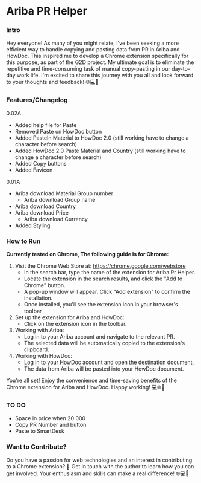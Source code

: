 
# Ariba PR Helper


### Intro
Hey everyone! As many of you might relate, I've been seeking a more efficient way to handle copying and pasting data from PR in Ariba and HowDoc. This inspired me to develop a Chrome extension specifically for this purpose, as part of the G2D project. My ultimate goal is to eliminate the repetitive and time-consuming task of manual copy-pasting in our day-to-day work life. I'm excited to share this journey with you all and look forward to your thoughts and feedback! 🌐💻🚀


### Features/Changelog
0.02A 
   * Added help file for Paste
   * Removed Paste on HowDoc button 
   * Added PasteIn Material to HowDoc 2.0 (still working have to change a character before search)
   * Added HowDoc 2.0 Paste Material and Country (still working have to change a character before search)
   * Added Copy buttons 
   * Added Favicon




0.01A 
   * Ariba download Material Group number 
     * Ariba download Group name
   * Ariba download Country
   * Ariba download Price
     * Ariba download Currency
   * Added Styling

### How to Run
**Currently tested on Chrome, The following guide is for Chrome:**

1. Visit the Chrome Web Store at: https://chrome.google.com/webstore
   * In the search bar, type the name of the extension for Ariba Pr Helper.
   * Locate the extension in the search results, and click the "Add to Chrome" button.
   * A pop-up window will appear. Click "Add extension" to confirm the installation.
   * Once installed, you'll see the extension icon in your browser's toolbar
2. Set up the extension for Ariba and HowDoc:
   * Click on the extension icon in the toolbar.
3. Working with Ariba:
   * Log in to your Ariba account and navigate to the relevant PR.
   * The selected data will be automatically copied to the extension's clipboard.
4. Working with HowDoc:
   * Log in to your HowDoc account and open the destination document.
   * The data from Ariba will be pasted into your HowDoc document.

You're all set! Enjoy the convenience and time-saving benefits of the Chrome extension for Ariba and HowDoc. Happy working! 💻🌐🚀

### TO DO
* Space in price when 20 000
* Copy PR Number and button
* Paste to SmartDesk 


### Want to Contribute?
Do you have a passion for web technologies and an interest in contributing to a Chrome extension? 🚀 Get in touch with the author to learn how you can get involved. Your enthusiasm and skills can make a real difference! 🌐💻🤝